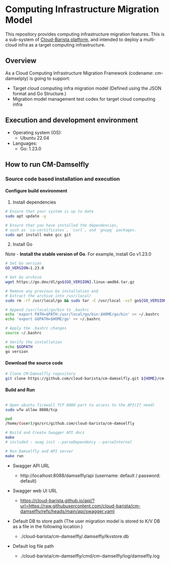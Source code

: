 # Computing Infrastructure Migration Model

This repository provides computing infrastructure migration features.
This is a sub-system of [Cloud-Barista platform](https://github.com/cloud-barista/docs), and intended to deploy a multi-cloud infra as a target computing infrastructure.

## Overview

As a Cloud Computing Infrastructure Migration Framework (codename: cm-damselply) is going to support:
- Target cloud computing infra migration model (Defined using the JSON format and Go Structure.)
- Migration model management test codes for target cloud computing infra

## Execution and development environment

- Operating system (OS): 
    - Ubuntu 22.04
- Languages: 
    - Go: 1.23.0

## How to run CM-Damselfly

### Source code based installation and execution

#### Configure build environment

1. Install dependencies

```bash
# Ensure that your system is up to date
sudo apt update -y

# Ensure that you have installed the dependencies, 
# such as `ca-certificates`, `curl`, and `gnupg` packages.
sudo apt install make gcc git
```
2. Install Go

Note - **Install the stable version of Go**.
For example, install Go v1.23.0

```bash
# Set Go version
GO_VERSION=1.23.0

# Get Go archive
wget https://go.dev/dl/go${GO_VERSION}.linux-amd64.tar.gz

# Remove any previous Go installation and
# Extract the archive into /usr/local/
sudo rm -rf /usr/local/go && sudo tar -C /usr/local -xzf go${GO_VERSION}.linux-amd64.tar.gz

# Append /usr/local/go/bin to .bashrc
echo 'export PATH=$PATH:/usr/local/go/bin:$HOME/go/bin' >> ~/.bashrc
echo 'export GOPATH=$HOME/go' >> ~/.bashrc

# Apply the .bashrc changes
source ~/.bashrc

# Verify the installation
echo $GOPATH
go version

```

#### Download the source code

```bash
# Clone CM-Damselfly repository
git clone https://github.com/cloud-barista/cm-damselfly.git ${HOME}/cm-damselfly
```

#### Build and Run
```bash

# Open ubuntu firewall TCP 8088 port to access to the API(If need)
sudo ufw allow 8088/tcp

pwd
/home/(user)/go/src/github.com/cloud-barista/cm-damselfly

# Build and Create Swagger API docs
make
# included : swag init --parseDependency --parseInternal

# Run Damselfly and API server
make run
```
- Swagger API URL<BR>
  - http://localhost:8088/damselfly/api (username: default / password: default)

- Swagger web UI URL<BR>
  - https://cloud-barista.github.io/api/?url=https://raw.githubusercontent.com/cloud-barista/cm-damselfly/refs/heads/main/api/swagger.yaml

- Default DB to store path (The user migration model is stored to K/V DB as a file in the following location.)
  - ./cloud-barista/cm-damselfly/.damselfly/lkvstore.db

- Default log file path
  - ./cloud-barista/cm-damselfly/cmd/cm-damselfly/log/damselfly.log  
